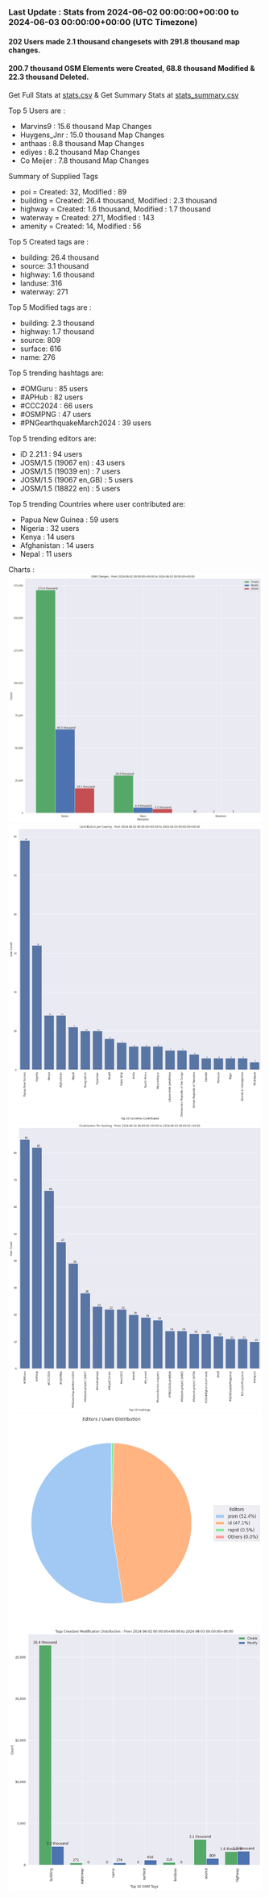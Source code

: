 ### Last Update : Stats from 2024-06-02 00:00:00+00:00 to 2024-06-03 00:00:00+00:00 (UTC Timezone)

#### 202 Users made 2.1 thousand changesets with 291.8 thousand map changes.
#### 200.7 thousand OSM Elements were Created, 68.8 thousand Modified & 22.3 thousand Deleted.
Get Full Stats at [stats.csv](/stats/hotosm/Daily/stats.csv)
 & Get Summary Stats at [stats_summary.csv](/stats/hotosm/Daily/stats_summary.csv)

Top 5 Users are : 
- Marvins9 : 15.6 thousand Map Changes
- Huygens_Jnr : 15.0 thousand Map Changes
- anthaas : 8.8 thousand Map Changes
- ediyes : 8.2 thousand Map Changes
- Co Meijer : 7.8 thousand Map Changes

Summary of Supplied Tags
- poi = Created: 32, Modified : 89
- building = Created: 26.4 thousand, Modified : 2.3 thousand
- highway = Created: 1.6 thousand, Modified : 1.7 thousand
- waterway = Created: 271, Modified : 143
- amenity = Created: 14, Modified : 56


Top 5 Created tags are :
- building: 26.4 thousand
- source: 3.1 thousand
- highway: 1.6 thousand
- landuse: 316
- waterway: 271


Top 5 Modified tags are :
- building: 2.3 thousand
- highway: 1.7 thousand
- source: 809
- surface: 616
- name: 276


Top 5 trending hashtags are:
- #OMGuru : 85 users
- #APHub : 82 users
- #CCC2024 : 66 users
- #OSMPNG : 47 users
- #PNGearthquakeMarch2024 : 39 users


Top 5 trending editors are:
- iD 2.21.1 : 94 users
- JOSM/1.5 (19067 en) : 43 users
- JOSM/1.5 (19039 en) : 7 users
- JOSM/1.5 (19067 en_GB) : 5 users
- JOSM/1.5 (18822 en) : 5 users


Top 5 trending Countries where user contributed are:
- Papua New Guinea : 59 users
- Nigeria : 32 users
- Kenya : 14 users
- Afghanistan : 14 users
- Nepal : 11 users


 Charts : 
![Alt text](./stats_osm_changes.png) 
![Alt text](./stats_users_per_country.png) 
![Alt text](./stats_users_per_hashtag.png) 
![Alt text](./stats_editors_pie_chart.png) 
![Alt text](./stats_tags.png) 

